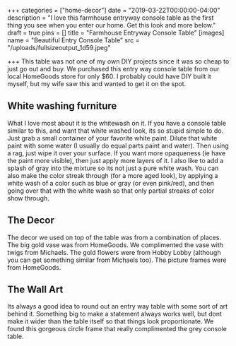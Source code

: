 +++
categories = ["home-decor"]
date = "2019-03-22T00:00:00-04:00"
description = "I love this farmhouse entryway console table as the first thing you see when you enter our home.  Get this look and more below."
draft = true
pins = []
title = "Farmhouse Entryway Console Table"
[images]
name = "Beautiful Entry Console Table"
src = "/uploads/fullsizeoutput_1d59.jpeg"

+++
This table was not one of my own DIY projects since it was so cheap to just go out and buy.  We purchased this entry way console table from our local HomeGoods store for only $60.  I probably could have DIY built it myself, but my wife saw this and wanted to get it on the spot.

## White washing furniture

What I love most about it is the whitewash on it.  If you have a console table similar to this, and want that white washed look, its so stupid simple to do.  Just grab a small container of your favorite white paint.  Dilute that white paint with some water (I usually do  equal parts paint and water).  Then using a rag, just wipe it over your surface.  If you want more opaqueness (ie have the paint more visible), then just apply more layers of it.  I also like to add a splash of gray into the mixture so its not just a pure white wash.  You can also make the color streak through (for a more aged look), by applying a white wash of a color such as blue or gray (or even pink/red), and then going over that with the white wash so that only partial streaks of color show through.

## The Decor

The decor we used on top of the table was from a combination of places.  The big gold vase was from HomeGoods.  We complimented the vase with twigs from Michaels.  The gold flowers were from Hobby Lobby (although you can get something similar from Michaels too).  The picture frames were from HomeGoods.

## The Wall Art

Its always a good idea to round out an entry way table with some sort of art behind it.  Something big to make a statement always works well, but dont make it wider than the table itself so that things look proportionate.  We found this gorgeous circle frame that really complimented the grey console table.